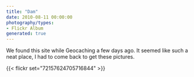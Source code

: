 ```yaml
---
title: "Dam"
date: 2010-08-11 00:00:00
photography/types:
- Flickr Album
generated: true
---
```

We found this site while Geocaching a few days ago.  It seemed like such a neat place, I had to come back to get these pictures.

{{< flickr set="72157624705716844" >}}
